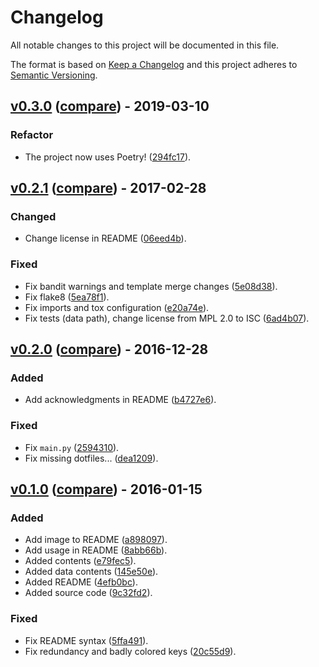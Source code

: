 # Changelog
All notable changes to this project will be documented in this file.

The format is based on [Keep a Changelog](http://keepachangelog.com/en/1.0.0/)
and this project adheres to [Semantic Versioning](http://semver.org/spec/v2.0.0.html).

## [v0.3.0](https://gitlab.com/pawamoy/keycut/tags/v0.3.0) ([compare](https://gitlab.com/pawamoy/keycut/compare/v0.2.1...v0.3.0)) - 2019-03-10

### Refactor
- The project now uses Poetry! ([294fc17](https://gitlab.com/pawamoy/keycut/commit/294fc174922d694b010853aa6f50c1751f805bda)).

## [v0.2.1](https://gitlab.com/pawamoy/keycut/tags/v0.2.1) ([compare](https://gitlab.com/pawamoy/keycut/compare/v0.2.0...v0.2.1)) - 2017-02-28

### Changed
- Change license in README ([06eed4b](https://gitlab.com/pawamoy/keycut/commit/06eed4beadc412f8ca6d93d897cb2c36d8609db3)).

### Fixed
- Fix bandit warnings and template merge changes ([5e08d38](https://gitlab.com/pawamoy/keycut/commit/5e08d389ef5df4f4c5ec8d663b012a36ced34f14)).
- Fix flake8 ([5ea78f1](https://gitlab.com/pawamoy/keycut/commit/5ea78f1fff8c585a54c31ac36898dbad78ca45f7)).
- Fix imports and tox configuration ([e20a74e](https://gitlab.com/pawamoy/keycut/commit/e20a74eedcd0b068037614bb51d8017c5c2aa011)).
- Fix tests (data path), change license from MPL 2.0 to ISC ([6ad4b07](https://gitlab.com/pawamoy/keycut/commit/6ad4b07d1d2643f8f8ed654b74338cbfa3cd5f0c)).

## [v0.2.0](https://gitlab.com/pawamoy/keycut/tags/v0.2.0) ([compare](https://gitlab.com/pawamoy/keycut/compare/v0.1.0...v0.2.0)) - 2016-12-28

### Added
- Add acknowledgments in README ([b4727e6](https://gitlab.com/pawamoy/keycut/commit/b4727e6dbc014edfbd3e45b32535a7b6c8fcf2ec)).

### Fixed
- Fix ``main.py`` ([2594310](https://gitlab.com/pawamoy/keycut/commit/25943101c2be9c9306ca02a01e7b7823fc03a5f0)).
- Fix missing dotfiles... ([dea1209](https://gitlab.com/pawamoy/keycut/commit/dea1209597ad64bc052b7f521dbdf096689eb3db)).

## [v0.1.0](https://gitlab.com/pawamoy/keycut/tags/v0.1.0) ([compare](https://gitlab.com/pawamoy/keycut/compare/4efb0bcca14e67c903eff6f15bfa9a21ee10fd7f...v0.1.0)) - 2016-01-15

### Added
- Add image to README ([a898097](https://gitlab.com/pawamoy/keycut/commit/a898097e01410c61b1a7198196e462ed9db3a7fb)).
- Add usage in README ([8abb66b](https://gitlab.com/pawamoy/keycut/commit/8abb66b6368b2a93a6dbd6de552b6fa80d0f0d67)).
- Added contents ([e79fec5](https://gitlab.com/pawamoy/keycut/commit/e79fec5545ce628525fe45b4f0467afa515068eb)).
- Added data contents ([145e50e](https://gitlab.com/pawamoy/keycut/commit/145e50efd9bff5611f051faac5f9f6e26f555c38)).
- Added README ([4efb0bc](https://gitlab.com/pawamoy/keycut/commit/4efb0bcca14e67c903eff6f15bfa9a21ee10fd7f)).
- Added source code ([9c32fd2](https://gitlab.com/pawamoy/keycut/commit/9c32fd2f7e01d54e12ab4322da33255e774a0a37)).

### Fixed
- Fix README syntax ([5ffa491](https://gitlab.com/pawamoy/keycut/commit/5ffa4913ca05f58c1aee38ce8668a3f3b4a05173)).
- Fix redundancy and badly colored keys ([20c55d9](https://gitlab.com/pawamoy/keycut/commit/20c55d984647ff59b9a069103d1f8f4012b3f546)).

